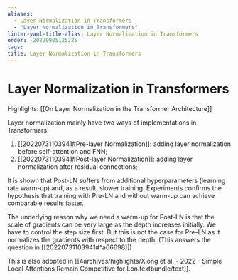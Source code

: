 ```yaml
---
aliases:
  - Layer Normalization in Transformers
  - "Layer Normalization in Transformers"
linter-yaml-title-alias: Layer Normalization in Transformers
order: -20220905125225
tags: 
title: Layer Normalization in Transformers
---
```


# Layer Normalization in Transformers

Highlights: [[On Layer Normalization in the Transformer Architecture]]

Layer normalization mainly have two ways of implementations in Transformers:
1. [[20220731103941#Pre-layer Normalization]]: adding layer normalization before self-attention and FNN;
2. [[20220731103941#Post-layer Normalization]]: adding layer normalization after residual connections;

It is shown that Post-LN suffers from additional hyperparameters (learning rate warm-up) and, as a result, slower training. Experiments confirms the hypothesis that training with Pre-LN and without warm-up can achieve comparable results faster.

The underlying reason why we need a warm-up for Post-LN is that the scale of gradients can be very large as the depth increases initially. We have to control the step size first. But this is not the case for Pre-LN as it normalizes the gradients with respect to the depth. (This answers the question in [[20220731103941#^a66698]])

This is also adopted in [[4archives/highlights/Xiong et al. - 2022 - Simple Local Attentions Remain Competitive for Lon.textbundle/text]].
